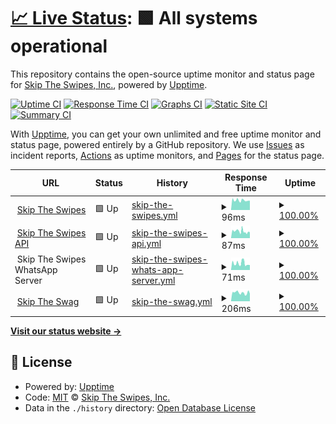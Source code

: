 # [📈 Live Status](https://status.skiptheswipes.com): <!--live status--> **🟩 All systems operational**

This repository contains the open-source uptime monitor and status page for [Skip The Swipes, Inc.](https://skiptheswipes.com/), powered by [Upptime](https://github.com/upptime/upptime).

[![Uptime CI](https://github.com/SkipTheSwipes/upptime/workflows/Uptime%20CI/badge.svg)](https://github.com/SkipTheSwipes/upptime/actions?query=workflow%3A%22Uptime+CI%22)
[![Response Time CI](https://github.com/SkipTheSwipes/upptime/workflows/Response%20Time%20CI/badge.svg)](https://github.com/SkipTheSwipes/upptime/actions?query=workflow%3A%22Response+Time+CI%22)
[![Graphs CI](https://github.com/SkipTheSwipes/upptime/workflows/Graphs%20CI/badge.svg)](https://github.com/SkipTheSwipes/upptime/actions?query=workflow%3A%22Graphs+CI%22)
[![Static Site CI](https://github.com/SkipTheSwipes/upptime/workflows/Static%20Site%20CI/badge.svg)](https://github.com/SkipTheSwipes/upptime/actions?query=workflow%3A%22Static+Site+CI%22)
[![Summary CI](https://github.com/SkipTheSwipes/upptime/workflows/Summary%20CI/badge.svg)](https://github.com/SkipTheSwipes/upptime/actions?query=workflow%3A%22Summary+CI%22)

With [Upptime](https://upptime.js.org), you can get your own unlimited and free uptime monitor and status page, powered entirely by a GitHub repository. We use [Issues](https://github.com/SkipTheSwipes/upptime/issues) as incident reports, [Actions](https://github.com/SkipTheSwipes/upptime/actions) as uptime monitors, and [Pages](https://status.skiptheswipes.com) for the status page.

<!--start: status pages-->
<!-- This summary is generated by Upptime (https://github.com/upptime/upptime) -->
<!-- Do not edit this manually, your changes will be overwritten -->
<!-- prettier-ignore -->
| URL | Status | History | Response Time | Uptime |
| --- | ------ | ------- | ------------- | ------ |
| <img alt="" src="https://icons.duckduckgo.com/ip3/skiptheswipes.com.ico" height="13"> [Skip The Swipes](https://skiptheswipes.com) | 🟩 Up | [skip-the-swipes.yml](https://github.com/SkipTheSwipes/upptime/commits/HEAD/history/skip-the-swipes.yml) | <details><summary><img alt="Response time graph" src="./graphs/skip-the-swipes/response-time-week.png" height="20"> 96ms</summary><br><a href="https://status.skiptheswipes.com/history/skip-the-swipes"><img alt="Response time 96" src="https://img.shields.io/endpoint?url=https%3A%2F%2Fraw.githubusercontent.com%2FSkipTheSwipes%2Fupptime%2FHEAD%2Fapi%2Fskip-the-swipes%2Fresponse-time.json"></a><br><a href="https://status.skiptheswipes.com/history/skip-the-swipes"><img alt="24-hour response time 159" src="https://img.shields.io/endpoint?url=https%3A%2F%2Fraw.githubusercontent.com%2FSkipTheSwipes%2Fupptime%2FHEAD%2Fapi%2Fskip-the-swipes%2Fresponse-time-day.json"></a><br><a href="https://status.skiptheswipes.com/history/skip-the-swipes"><img alt="7-day response time 96" src="https://img.shields.io/endpoint?url=https%3A%2F%2Fraw.githubusercontent.com%2FSkipTheSwipes%2Fupptime%2FHEAD%2Fapi%2Fskip-the-swipes%2Fresponse-time-week.json"></a><br><a href="https://status.skiptheswipes.com/history/skip-the-swipes"><img alt="30-day response time 96" src="https://img.shields.io/endpoint?url=https%3A%2F%2Fraw.githubusercontent.com%2FSkipTheSwipes%2Fupptime%2FHEAD%2Fapi%2Fskip-the-swipes%2Fresponse-time-month.json"></a><br><a href="https://status.skiptheswipes.com/history/skip-the-swipes"><img alt="1-year response time 96" src="https://img.shields.io/endpoint?url=https%3A%2F%2Fraw.githubusercontent.com%2FSkipTheSwipes%2Fupptime%2FHEAD%2Fapi%2Fskip-the-swipes%2Fresponse-time-year.json"></a></details> | <details><summary><a href="https://status.skiptheswipes.com/history/skip-the-swipes">100.00%</a></summary><a href="https://status.skiptheswipes.com/history/skip-the-swipes"><img alt="All-time uptime 100.00%" src="https://img.shields.io/endpoint?url=https%3A%2F%2Fraw.githubusercontent.com%2FSkipTheSwipes%2Fupptime%2FHEAD%2Fapi%2Fskip-the-swipes%2Fuptime.json"></a><br><a href="https://status.skiptheswipes.com/history/skip-the-swipes"><img alt="24-hour uptime 100.00%" src="https://img.shields.io/endpoint?url=https%3A%2F%2Fraw.githubusercontent.com%2FSkipTheSwipes%2Fupptime%2FHEAD%2Fapi%2Fskip-the-swipes%2Fuptime-day.json"></a><br><a href="https://status.skiptheswipes.com/history/skip-the-swipes"><img alt="7-day uptime 100.00%" src="https://img.shields.io/endpoint?url=https%3A%2F%2Fraw.githubusercontent.com%2FSkipTheSwipes%2Fupptime%2FHEAD%2Fapi%2Fskip-the-swipes%2Fuptime-week.json"></a><br><a href="https://status.skiptheswipes.com/history/skip-the-swipes"><img alt="30-day uptime 100.00%" src="https://img.shields.io/endpoint?url=https%3A%2F%2Fraw.githubusercontent.com%2FSkipTheSwipes%2Fupptime%2FHEAD%2Fapi%2Fskip-the-swipes%2Fuptime-month.json"></a><br><a href="https://status.skiptheswipes.com/history/skip-the-swipes"><img alt="1-year uptime 100.00%" src="https://img.shields.io/endpoint?url=https%3A%2F%2Fraw.githubusercontent.com%2FSkipTheSwipes%2Fupptime%2FHEAD%2Fapi%2Fskip-the-swipes%2Fuptime-year.json"></a></details>
| <img alt="" src="https://dev.skiptheswipes.com/uploads/company/36a33c5a9141fd720863542d4d074416.png" height="13"> [Skip The Swipes API](https://api.skiptheswipes.com) | 🟩 Up | [skip-the-swipes-api.yml](https://github.com/SkipTheSwipes/upptime/commits/HEAD/history/skip-the-swipes-api.yml) | <details><summary><img alt="Response time graph" src="./graphs/skip-the-swipes-api/response-time-week.png" height="20"> 87ms</summary><br><a href="https://status.skiptheswipes.com/history/skip-the-swipes-api"><img alt="Response time 87" src="https://img.shields.io/endpoint?url=https%3A%2F%2Fraw.githubusercontent.com%2FSkipTheSwipes%2Fupptime%2FHEAD%2Fapi%2Fskip-the-swipes-api%2Fresponse-time.json"></a><br><a href="https://status.skiptheswipes.com/history/skip-the-swipes-api"><img alt="24-hour response time 137" src="https://img.shields.io/endpoint?url=https%3A%2F%2Fraw.githubusercontent.com%2FSkipTheSwipes%2Fupptime%2FHEAD%2Fapi%2Fskip-the-swipes-api%2Fresponse-time-day.json"></a><br><a href="https://status.skiptheswipes.com/history/skip-the-swipes-api"><img alt="7-day response time 87" src="https://img.shields.io/endpoint?url=https%3A%2F%2Fraw.githubusercontent.com%2FSkipTheSwipes%2Fupptime%2FHEAD%2Fapi%2Fskip-the-swipes-api%2Fresponse-time-week.json"></a><br><a href="https://status.skiptheswipes.com/history/skip-the-swipes-api"><img alt="30-day response time 87" src="https://img.shields.io/endpoint?url=https%3A%2F%2Fraw.githubusercontent.com%2FSkipTheSwipes%2Fupptime%2FHEAD%2Fapi%2Fskip-the-swipes-api%2Fresponse-time-month.json"></a><br><a href="https://status.skiptheswipes.com/history/skip-the-swipes-api"><img alt="1-year response time 87" src="https://img.shields.io/endpoint?url=https%3A%2F%2Fraw.githubusercontent.com%2FSkipTheSwipes%2Fupptime%2FHEAD%2Fapi%2Fskip-the-swipes-api%2Fresponse-time-year.json"></a></details> | <details><summary><a href="https://status.skiptheswipes.com/history/skip-the-swipes-api">100.00%</a></summary><a href="https://status.skiptheswipes.com/history/skip-the-swipes-api"><img alt="All-time uptime 100.00%" src="https://img.shields.io/endpoint?url=https%3A%2F%2Fraw.githubusercontent.com%2FSkipTheSwipes%2Fupptime%2FHEAD%2Fapi%2Fskip-the-swipes-api%2Fuptime.json"></a><br><a href="https://status.skiptheswipes.com/history/skip-the-swipes-api"><img alt="24-hour uptime 100.00%" src="https://img.shields.io/endpoint?url=https%3A%2F%2Fraw.githubusercontent.com%2FSkipTheSwipes%2Fupptime%2FHEAD%2Fapi%2Fskip-the-swipes-api%2Fuptime-day.json"></a><br><a href="https://status.skiptheswipes.com/history/skip-the-swipes-api"><img alt="7-day uptime 100.00%" src="https://img.shields.io/endpoint?url=https%3A%2F%2Fraw.githubusercontent.com%2FSkipTheSwipes%2Fupptime%2FHEAD%2Fapi%2Fskip-the-swipes-api%2Fuptime-week.json"></a><br><a href="https://status.skiptheswipes.com/history/skip-the-swipes-api"><img alt="30-day uptime 100.00%" src="https://img.shields.io/endpoint?url=https%3A%2F%2Fraw.githubusercontent.com%2FSkipTheSwipes%2Fupptime%2FHEAD%2Fapi%2Fskip-the-swipes-api%2Fuptime-month.json"></a><br><a href="https://status.skiptheswipes.com/history/skip-the-swipes-api"><img alt="1-year uptime 100.00%" src="https://img.shields.io/endpoint?url=https%3A%2F%2Fraw.githubusercontent.com%2FSkipTheSwipes%2Fupptime%2FHEAD%2Fapi%2Fskip-the-swipes-api%2Fuptime-year.json"></a></details>
| <img alt="" src="https://icons.duckduckgo.com/ip3/null.ico" height="13"> Skip The Swipes WhatsApp Server | 🟩 Up | [skip-the-swipes-whats-app-server.yml](https://github.com/SkipTheSwipes/upptime/commits/HEAD/history/skip-the-swipes-whats-app-server.yml) | <details><summary><img alt="Response time graph" src="./graphs/skip-the-swipes-whats-app-server/response-time-week.png" height="20"> 71ms</summary><br><a href="https://status.skiptheswipes.com/history/skip-the-swipes-whats-app-server"><img alt="Response time 71" src="https://img.shields.io/endpoint?url=https%3A%2F%2Fraw.githubusercontent.com%2FSkipTheSwipes%2Fupptime%2FHEAD%2Fapi%2Fskip-the-swipes-whats-app-server%2Fresponse-time.json"></a><br><a href="https://status.skiptheswipes.com/history/skip-the-swipes-whats-app-server"><img alt="24-hour response time 108" src="https://img.shields.io/endpoint?url=https%3A%2F%2Fraw.githubusercontent.com%2FSkipTheSwipes%2Fupptime%2FHEAD%2Fapi%2Fskip-the-swipes-whats-app-server%2Fresponse-time-day.json"></a><br><a href="https://status.skiptheswipes.com/history/skip-the-swipes-whats-app-server"><img alt="7-day response time 71" src="https://img.shields.io/endpoint?url=https%3A%2F%2Fraw.githubusercontent.com%2FSkipTheSwipes%2Fupptime%2FHEAD%2Fapi%2Fskip-the-swipes-whats-app-server%2Fresponse-time-week.json"></a><br><a href="https://status.skiptheswipes.com/history/skip-the-swipes-whats-app-server"><img alt="30-day response time 71" src="https://img.shields.io/endpoint?url=https%3A%2F%2Fraw.githubusercontent.com%2FSkipTheSwipes%2Fupptime%2FHEAD%2Fapi%2Fskip-the-swipes-whats-app-server%2Fresponse-time-month.json"></a><br><a href="https://status.skiptheswipes.com/history/skip-the-swipes-whats-app-server"><img alt="1-year response time 71" src="https://img.shields.io/endpoint?url=https%3A%2F%2Fraw.githubusercontent.com%2FSkipTheSwipes%2Fupptime%2FHEAD%2Fapi%2Fskip-the-swipes-whats-app-server%2Fresponse-time-year.json"></a></details> | <details><summary><a href="https://status.skiptheswipes.com/history/skip-the-swipes-whats-app-server">100.00%</a></summary><a href="https://status.skiptheswipes.com/history/skip-the-swipes-whats-app-server"><img alt="All-time uptime 100.00%" src="https://img.shields.io/endpoint?url=https%3A%2F%2Fraw.githubusercontent.com%2FSkipTheSwipes%2Fupptime%2FHEAD%2Fapi%2Fskip-the-swipes-whats-app-server%2Fuptime.json"></a><br><a href="https://status.skiptheswipes.com/history/skip-the-swipes-whats-app-server"><img alt="24-hour uptime 100.00%" src="https://img.shields.io/endpoint?url=https%3A%2F%2Fraw.githubusercontent.com%2FSkipTheSwipes%2Fupptime%2FHEAD%2Fapi%2Fskip-the-swipes-whats-app-server%2Fuptime-day.json"></a><br><a href="https://status.skiptheswipes.com/history/skip-the-swipes-whats-app-server"><img alt="7-day uptime 100.00%" src="https://img.shields.io/endpoint?url=https%3A%2F%2Fraw.githubusercontent.com%2FSkipTheSwipes%2Fupptime%2FHEAD%2Fapi%2Fskip-the-swipes-whats-app-server%2Fuptime-week.json"></a><br><a href="https://status.skiptheswipes.com/history/skip-the-swipes-whats-app-server"><img alt="30-day uptime 100.00%" src="https://img.shields.io/endpoint?url=https%3A%2F%2Fraw.githubusercontent.com%2FSkipTheSwipes%2Fupptime%2FHEAD%2Fapi%2Fskip-the-swipes-whats-app-server%2Fuptime-month.json"></a><br><a href="https://status.skiptheswipes.com/history/skip-the-swipes-whats-app-server"><img alt="1-year uptime 100.00%" src="https://img.shields.io/endpoint?url=https%3A%2F%2Fraw.githubusercontent.com%2FSkipTheSwipes%2Fupptime%2FHEAD%2Fapi%2Fskip-the-swipes-whats-app-server%2Fuptime-year.json"></a></details>
| <img alt="" src="https://cdn.shopify.com/s/files/1/0757/1341/3430/files/logo_2.png?v=1682285571&width=500" height="13"> [Skip The Swag](https://skiptheswag.com) | 🟩 Up | [skip-the-swag.yml](https://github.com/SkipTheSwipes/upptime/commits/HEAD/history/skip-the-swag.yml) | <details><summary><img alt="Response time graph" src="./graphs/skip-the-swag/response-time-week.png" height="20"> 206ms</summary><br><a href="https://status.skiptheswipes.com/history/skip-the-swag"><img alt="Response time 206" src="https://img.shields.io/endpoint?url=https%3A%2F%2Fraw.githubusercontent.com%2FSkipTheSwipes%2Fupptime%2FHEAD%2Fapi%2Fskip-the-swag%2Fresponse-time.json"></a><br><a href="https://status.skiptheswipes.com/history/skip-the-swag"><img alt="24-hour response time 227" src="https://img.shields.io/endpoint?url=https%3A%2F%2Fraw.githubusercontent.com%2FSkipTheSwipes%2Fupptime%2FHEAD%2Fapi%2Fskip-the-swag%2Fresponse-time-day.json"></a><br><a href="https://status.skiptheswipes.com/history/skip-the-swag"><img alt="7-day response time 206" src="https://img.shields.io/endpoint?url=https%3A%2F%2Fraw.githubusercontent.com%2FSkipTheSwipes%2Fupptime%2FHEAD%2Fapi%2Fskip-the-swag%2Fresponse-time-week.json"></a><br><a href="https://status.skiptheswipes.com/history/skip-the-swag"><img alt="30-day response time 206" src="https://img.shields.io/endpoint?url=https%3A%2F%2Fraw.githubusercontent.com%2FSkipTheSwipes%2Fupptime%2FHEAD%2Fapi%2Fskip-the-swag%2Fresponse-time-month.json"></a><br><a href="https://status.skiptheswipes.com/history/skip-the-swag"><img alt="1-year response time 206" src="https://img.shields.io/endpoint?url=https%3A%2F%2Fraw.githubusercontent.com%2FSkipTheSwipes%2Fupptime%2FHEAD%2Fapi%2Fskip-the-swag%2Fresponse-time-year.json"></a></details> | <details><summary><a href="https://status.skiptheswipes.com/history/skip-the-swag">100.00%</a></summary><a href="https://status.skiptheswipes.com/history/skip-the-swag"><img alt="All-time uptime 100.00%" src="https://img.shields.io/endpoint?url=https%3A%2F%2Fraw.githubusercontent.com%2FSkipTheSwipes%2Fupptime%2FHEAD%2Fapi%2Fskip-the-swag%2Fuptime.json"></a><br><a href="https://status.skiptheswipes.com/history/skip-the-swag"><img alt="24-hour uptime 100.00%" src="https://img.shields.io/endpoint?url=https%3A%2F%2Fraw.githubusercontent.com%2FSkipTheSwipes%2Fupptime%2FHEAD%2Fapi%2Fskip-the-swag%2Fuptime-day.json"></a><br><a href="https://status.skiptheswipes.com/history/skip-the-swag"><img alt="7-day uptime 100.00%" src="https://img.shields.io/endpoint?url=https%3A%2F%2Fraw.githubusercontent.com%2FSkipTheSwipes%2Fupptime%2FHEAD%2Fapi%2Fskip-the-swag%2Fuptime-week.json"></a><br><a href="https://status.skiptheswipes.com/history/skip-the-swag"><img alt="30-day uptime 100.00%" src="https://img.shields.io/endpoint?url=https%3A%2F%2Fraw.githubusercontent.com%2FSkipTheSwipes%2Fupptime%2FHEAD%2Fapi%2Fskip-the-swag%2Fuptime-month.json"></a><br><a href="https://status.skiptheswipes.com/history/skip-the-swag"><img alt="1-year uptime 100.00%" src="https://img.shields.io/endpoint?url=https%3A%2F%2Fraw.githubusercontent.com%2FSkipTheSwipes%2Fupptime%2FHEAD%2Fapi%2Fskip-the-swag%2Fuptime-year.json"></a></details>

<!--end: status pages-->

[**Visit our status website →**](https://status.skiptheswipes.com)

## 📄 License

- Powered by: [Upptime](https://github.com/upptime/upptime)
- Code: [MIT](./LICENSE) © [Skip The Swipes, Inc.](https://skiptheswipes.com/)
- Data in the `./history` directory: [Open Database License](https://opendatacommons.org/licenses/odbl/1-0/)
